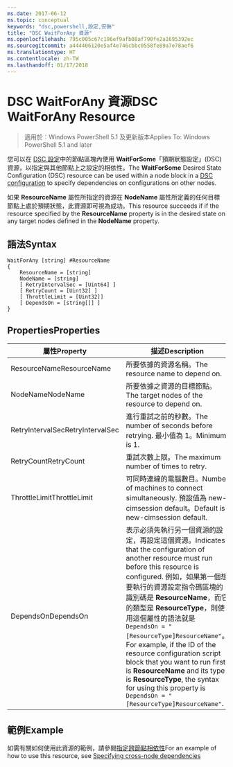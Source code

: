 ```yaml
---
ms.date: 2017-06-12
ms.topic: conceptual
keywords: "dsc,powershell,設定,安裝"
title: "DSC WaitForAny 資源"
ms.openlocfilehash: 795c005c67c196ef9afb08af790fe2a1695392ec
ms.sourcegitcommit: a444406120e5af4e746cbbc0558fe89a7e78aef6
ms.translationtype: HT
ms.contentlocale: zh-TW
ms.lasthandoff: 01/17/2018
---
```

# <a name="dsc-waitforany-resource"></a><span data-ttu-id="e0e81-103">DSC WaitForAny 資源</span><span class="sxs-lookup"><span data-stu-id="e0e81-103">DSC WaitForAny Resource</span></span>

> <span data-ttu-id="e0e81-104">適用於︰Windows PowerShell 5.1 及更新版本</span><span class="sxs-lookup"><span data-stu-id="e0e81-104">Applies To: Windows PowerShell 5.1 and later</span></span>

<span data-ttu-id="e0e81-105">您可以在 [DSC 設定](configurations.md)中的節點區塊內使用 **WaitForSome**「預期狀態設定」(DSC) 資源，以指定與其他節點上之設定的相依性。</span><span class="sxs-lookup"><span data-stu-id="e0e81-105">The **WaitForSome** Desired State Configuration (DSC) resource can be used within a node block in a [DSC configuration](configurations.md) to specify dependencies on configurations on other nodes.</span></span>

<span data-ttu-id="e0e81-106">如果 **ResourceName** 屬性所指定的資源在 **NodeName** 屬性所定義的任何目標節點上處於預期狀態，此資源即可視為成功。</span><span class="sxs-lookup"><span data-stu-id="e0e81-106">This resource succeeds if if the resource specified by the **ResourceName** property is in the desired state on any target nodes defined in the **NodeName** property.</span></span>


## <a name="syntax"></a><span data-ttu-id="e0e81-107">語法</span><span class="sxs-lookup"><span data-stu-id="e0e81-107">Syntax</span></span>

```
WaitForAny [string] #ResourceName
{
    ResourceName = [string]
    NodeName = [string]
    [ RetryIntervalSec = [Uint64] ]
    [ RetryCount = [Uint32] ] 
    [ ThrottleLimit = [Uint32]]
    [ DependsOn = [string[]] ]
}
```

## <a name="properties"></a><span data-ttu-id="e0e81-108">Properties</span><span class="sxs-lookup"><span data-stu-id="e0e81-108">Properties</span></span>

|  <span data-ttu-id="e0e81-109">屬性</span><span class="sxs-lookup"><span data-stu-id="e0e81-109">Property</span></span>  |  <span data-ttu-id="e0e81-110">描述</span><span class="sxs-lookup"><span data-stu-id="e0e81-110">Description</span></span>   | 
|---|---| 
| <span data-ttu-id="e0e81-111">ResourceName</span><span class="sxs-lookup"><span data-stu-id="e0e81-111">ResourceName</span></span>| <span data-ttu-id="e0e81-112">所要依據的資源名稱。</span><span class="sxs-lookup"><span data-stu-id="e0e81-112">The resource name to depend on.</span></span>| 
| <span data-ttu-id="e0e81-113">NodeName</span><span class="sxs-lookup"><span data-stu-id="e0e81-113">NodeName</span></span>| <span data-ttu-id="e0e81-114">所要依據之資源的目標節點。</span><span class="sxs-lookup"><span data-stu-id="e0e81-114">The target nodes of the resource to depend on.</span></span>| 
| <span data-ttu-id="e0e81-115">RetryIntervalSec</span><span class="sxs-lookup"><span data-stu-id="e0e81-115">RetryIntervalSec</span></span>| <span data-ttu-id="e0e81-116">進行重試之前的秒數。</span><span class="sxs-lookup"><span data-stu-id="e0e81-116">The number of seconds before retrying.</span></span> <span data-ttu-id="e0e81-117">最小值為 1。</span><span class="sxs-lookup"><span data-stu-id="e0e81-117">Minimum is 1.</span></span>| 
| <span data-ttu-id="e0e81-118">RetryCount</span><span class="sxs-lookup"><span data-stu-id="e0e81-118">RetryCount</span></span>| <span data-ttu-id="e0e81-119">重試次數上限。</span><span class="sxs-lookup"><span data-stu-id="e0e81-119">The maximum number of times to retry.</span></span>| 
| <span data-ttu-id="e0e81-120">ThrottleLimit</span><span class="sxs-lookup"><span data-stu-id="e0e81-120">ThrottleLimit</span></span>| <span data-ttu-id="e0e81-121">可同時連線的電腦數目。</span><span class="sxs-lookup"><span data-stu-id="e0e81-121">Number of machines to connect simultaneously.</span></span> <span data-ttu-id="e0e81-122">預設值為 new-cimsession default。</span><span class="sxs-lookup"><span data-stu-id="e0e81-122">Default is new-cimsession default.</span></span>| 
| <span data-ttu-id="e0e81-123">DependsOn</span><span class="sxs-lookup"><span data-stu-id="e0e81-123">DependsOn</span></span> | <span data-ttu-id="e0e81-124">表示必須先執行另一個資源的設定，再設定這個資源。</span><span class="sxs-lookup"><span data-stu-id="e0e81-124">Indicates that the configuration of another resource must run before this resource is configured.</span></span> <span data-ttu-id="e0e81-125">例如，如果第一個想要執行的資源設定指令碼區塊的識別碼是 __ResourceName__，而它的類型是 __ResourceType__，則使用這個屬性的語法就是 `DependsOn = "[ResourceType]ResourceName"`。</span><span class="sxs-lookup"><span data-stu-id="e0e81-125">For example, if the ID of the resource configuration script block that you want to run first is __ResourceName__ and its type is __ResourceType__, the syntax for using this property is `DependsOn = "[ResourceType]ResourceName"`.</span></span>|


## <a name="example"></a><span data-ttu-id="e0e81-126">範例</span><span class="sxs-lookup"><span data-stu-id="e0e81-126">Example</span></span>

<span data-ttu-id="e0e81-127">如需有關如何使用此資源的範例，請參閱[指定跨節點相依性](crossNodeDependencies.md)</span><span class="sxs-lookup"><span data-stu-id="e0e81-127">For an example of how to use this resource, see [Specifying cross-node dependencies](crossNodeDependencies.md)</span></span>

